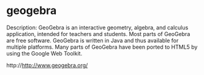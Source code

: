 geogebra
========

Description:
GeoGebra is an interactive geometry, algebra, and calculus application, intended for teachers and students.
Most parts of GeoGebra are free software. GeoGebra is written in Java and thus available for multiple platforms.
Many parts of GeoGebra have been ported to HTML5 by using the Google Web Toolkit.


http://http://www.geogebra.org/
